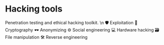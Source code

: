 # Hacking tools
Penetration testing and ethical hacking toolkit. \n
🛡 Exploitation
🔑 Cryptography
🕶 Anonymizing
⚙ Social engineering
💻 Hardware hacking
🗃 File manipulation
🛠 Reverse engineering

